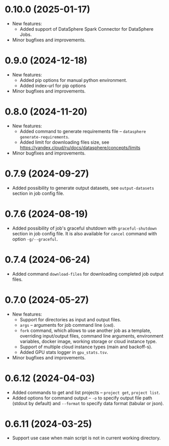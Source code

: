 # 0.10.0 (2025-01-17)

- New features:
  - Added support of DataSphere Spark Connector for DataSphere Jobs.
- Minor bugfixes and improvements.

# 0.9.0 (2024-12-18)

- New features:
  - Added pip options for manual python environment.
  - Added index-url for pip options
- Minor bugfixes and improvements.

# 0.8.0 (2024-11-20)

- New features:
  - Added command to generate requirements file – `datasphere generate-requirements`.
  - Added limit for downloading files size, see https://yandex.cloud/ru/docs/datasphere/concepts/limits
- Minor bugfixes and improvements.

# 0.7.9 (2024-09-27)

- Added possibility to generate output datasets, see `output-datasets` section in job config file.

# 0.7.6 (2024-08-19)

- Added possibility of job's graceful shutdown with `graceful-shutdown` section in job config file. It is also available
  for `cancel` command with option `-g/--graceful`.

# 0.7.4 (2024-06-24)

- Added command `download-files` for downloading completed job output files.

# 0.7.0 (2024-05-27)

- New features:
  -  Support for directories as input and output files.
  - `args` – arguments for job command line (`cmd`).
  - `fork` command, which allows to use another job as a template, overriding input/output files, 
     command line arguments, environment variables, docker image, working storage or cloud instance type.
  - Support of multiple cloud instance types (main and backoff-s).
  - Added GPU stats logger in `gpu_stats.tsv`.
- Minor bugfixes and improvements. 

# 0.6.12 (2024-04-03)

- Added commands to get and list projects – `project get`, `project list`.
- Added options for command output – `-o` to specify output file path (stdout by default) and `--format` to specify
  data format (tabular or json).

# 0.6.11 (2024-03-25)

- Support use case when main script is not in current working directory.
